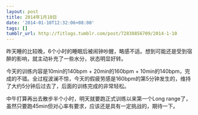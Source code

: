 ```yaml
---
layout: post
title: 2014年1月10日
date: '2014-01-10T12:32:06+08:00'
tags: []
tumblr_url: http://fitlogs.tumblr.com/post/72838856709/2014-1-10
---
```

昨天睡的比较晚，6个小时的睡眠后被闹钟吵醒，略感不适。想到可能还是受到宿醉的影响，就主动补充了一些水分，状态明显好转。

今天的训练内容是10min的140bpm + 20min的160bpm + 10min的140bpm，完成的不错。全过程波澜不惊，今天的假疲劳感是160bpm的第5分钟发生的，维持了大约5分钟后过去了，后面的训练完成的非常轻松。

中午打算再出去散步半个小时，明天就要跑正式训练以来第一个Long range了，虽然只要跑45min但对心率有要求，应该还是具有一定挑战的，期待一下。
